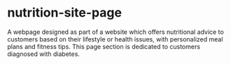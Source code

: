 # nutrition-site-page
A webpage designed as part of a website which offers nutritional advice to customers based on their lifestyle or health issues, with personalized meal plans and fitness tips. This page section is dedicated to customers diagnosed with diabetes.
